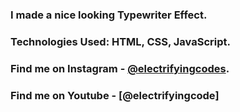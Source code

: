### I made a nice looking Typewriter Effect.

### Technologies Used: HTML, CSS, JavaScript.

### Find me on Instagram - [@electrifyingcodes][Instagram].
### Find me on Youtube - [@electrifyingcode]

[Instagram]: https://www.instagram.com/electrifyingcodes